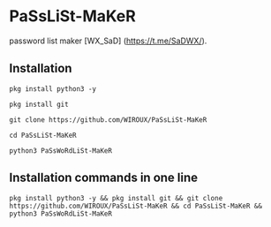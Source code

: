 # PaSsLiSt-MaKeR
password list maker [WX_SaD] (https://t.me/SaDWX/).
## Installation
`pkg install python3 -y`

``pkg install git``

`git clone https://github.com/WIROUX/PaSsLiSt-MaKeR`

`cd PaSsLiSt-MaKeR`

`python3 PaSsWoRdLiSt-MaKeR`
## Installation commands in one line
`pkg install python3 -y && pkg install git && git clone https://github.com/WIROUX/PaSsLiSt-MaKeR && cd PaSsLiSt-MaKeR && python3 PaSsWoRdLiSt-MaKeR`
